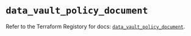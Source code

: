 # `data_vault_policy_document`

Refer to the Terraform Registory for docs: [`data_vault_policy_document`](https://registry.terraform.io/providers/hashicorp/vault/3.15.2/docs/data-sources/policy_document).
